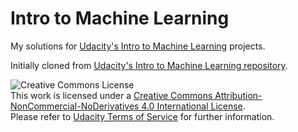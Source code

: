 # Intro to Machine Learning
My solutions for [Udacity's Intro to Machine Learning](https://www.udacity.com/course/intro-to-machine-learning--ud120) projects. 

Initially cloned from [Udacity's Intro to Machine Learning repository](https://github.com/udacity/ud120-projects).

![Creative Commons License](https://i.creativecommons.org/l/by-nc-nd/4.0/88x31.png)  
This work is licensed under a [Creative Commons Attribution-NonCommercial-NoDerivatives 4.0 International License](http://creativecommons.org/licenses/by-nc-nd/4.0/).  
Please refer to [Udacity Terms of Service](https://www.udacity.com/legal) for further information.
